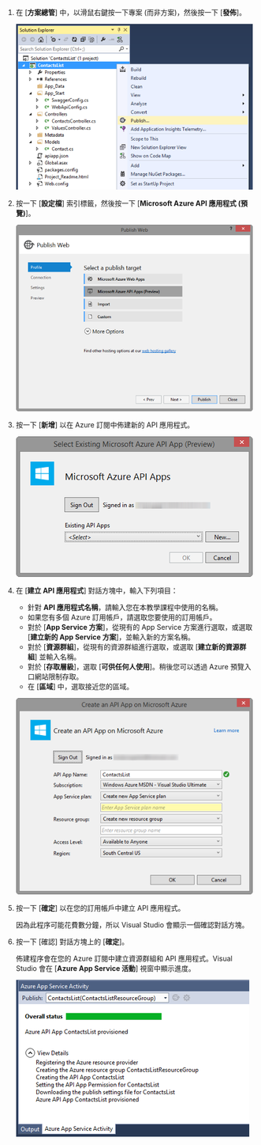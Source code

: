 1. 在 [**方案總管**] 中，以滑鼠右鍵按一下專案 (而非方案)，然後按一下 [**發佈**]。 

	![專案發佈功能表選項](./media/app-service-api-pub-web-create/20-publish-gesture-v3.png)

2. 按一下 [**設定檔**] 索引標籤，然後按一下 [**Microsoft Azure API 應用程式 (預覽)**]。

	![發佈 Web 對話方塊](./media/app-service-api-pub-web-create/21-select-api-apps-for-deployment-v2.png)

3. 按一下 [**新增**] 以在 Azure 訂閱中佈建新的 API 應用程式。

	![選取現有的 API 服務對話方塊](./media/app-service-api-pub-web-create/23-publish-to-apiapps-v3.png)

4. 在 [**建立 API 應用程式**] 對話方塊中，輸入下列項目：

	- 針對 **API 應用程式名稱**，請輸入您在本教學課程中使用的名稱。 
	- 如果您有多個 Azure 訂用帳戶，請選取您要使用的訂用帳戶。
	- 對於 [**App Service 方案**]，從現有的 App Service 方案進行選取，或選取 [**建立新的 App Service 方案**]，並輸入新的方案名稱。 
	- 對於 [**資源群組**]，從現有的資源群組進行選取，或選取 [**建立新的資源群組**] 並輸入名稱。 
	- 對於 [**存取層級**]，選取 [**可供任何人使用**]。稍後您可以透過 Azure 預覽入口網站限制存取。
	- 在 [**區域**] 中，選取接近您的區域。  

	![設定 Microsoft Azure Web 應用程式對話方塊](./media/app-service-api-pub-web-create/24-new-api-app-dialog-v3.png)

5. 按一下 [**確定**] 以在您的訂用帳戶中建立 API 應用程式。

	因為此程序可能花費數分鐘，所以 Visual Studio 會顯示一個確認對話方塊。

6. 按一下 [確認] 對話方塊上的 [**確定**]。
 
	佈建程序會在您的 Azure 訂閱中建立資源群組和 API 應用程式。Visual Studio 會在 [**Azure App Service 活動**] 視窗中顯示進度。

	![透過 Azure App Service 活動視窗的狀態通知](./media/app-service-api-pub-web-create/26-provisioning-success-v3.png)

<!---HONumber=August15_HO8-->